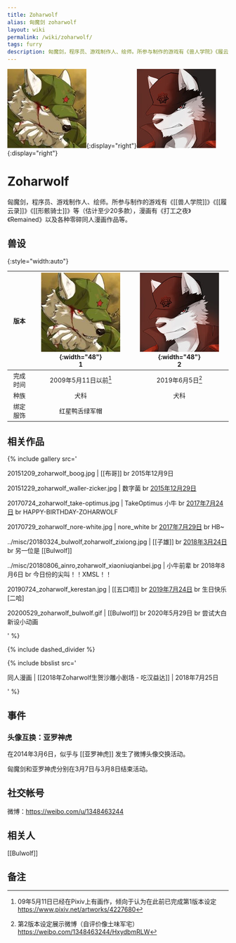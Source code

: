 ```yaml
---
title: Zoharwolf
alias: 匈魔剑 zoharwolf
layout: wiki
permalink: /wiki/zoharwolf/
tags: furry
description: 匈魔剑，程序员、游戏制作人、绘师。所参与制作的游戏有《兽人学院》《履云录》《形骸骑士》等（估计至少20多款），漫画有《打工之夜》《Remained》以及各种零碎同人漫画作品等。
---
```


![设定1](zoharwolf.jpg){:display="right"}![设定2](zoharwolf_2.jpg){:display="right"}

# Zoharwolf

匈魔剑，程序员、游戏制作人、绘师。所参与制作的游戏有《[[兽人学院]]》《[[履云录]]》《[[形骸骑士]]》等（估计至少20多款），漫画有《打工之夜》《Remained》以及各种零碎同人漫画作品等。

## 兽设

{:style="width:auto"}

|   版本   | ![](zoharwolf.jpg){:width="48"}<br />1 | ![](zoharwolf_2.jpg){:width="48"}<br />2 |
| :------: | :------------------------------------: | :--------------------------------------: |
| 完成时间 |    2009年5月11日以前[^fursona1date]    |       2019年6月5日[^fursona2date]        |
|   种族   |                  犬科                  |                   犬科                   |
| 绑定服饰 |             红星鸭舌绿军帽             |                                          |

[^fursona1date]: 09年5月11日已经在Pixiv上有画作，倾向于认为在此前已完成第1版本设定 <https://www.pixiv.net/artworks/4227680>
[^fursona2date]: 第2版本设定展示微博（自评价像土味军宅） <https://weibo.com/1348463244/HxydbmRLW>

## 相关作品

{% include gallery src='

20151209_zoharwolf_boog.jpg | [[布哥]] br 2015年12月9日

20151229_zoharwolf_waller-zicker.jpg | 数字菌 br [2015年12月29日](https://www.pixiv.net/artworks/54322741)

20170724_zoharwolf_take-optimus.jpg | TakeOptimus 小牛 br [2017年7月24日](https://twitter.com/TakeOptimus/status/889460995311124483) br HAPPY-BIRTHDAY-ZOHARWOLF

20170729_zoharwolf_nore-white.jpg | nore_white br [2017年7月29日](https://twitter.com/i/status/891359579967180800) br HB~

../misc/20180324_bulwolf,zoharwolf_zixiong.jpg | [[子雄]] br [2018年3月24日](https://twitter.com/i/status/977785358917218304) br 另一位是 [[Bulwolf]]

../misc/20180806_ainro,zoharwolf_xiaoniuqianbei.jpg | 小牛前辈 br 2018年8月6日 br 今日份的尖叫！！XMSL！！

20190724_zoharwolf_kerestan.jpg | [[五口唔]] br [2019年7月24日](https://weibo.com/6395424176/HEYnafxwf) br 生日快乐[二哈]

20200529_zoharwolf_bulwolf.gif | [[Bulwolf]] br 2020年5月29日 br 尝试大白新设小动画

' %}

{% include dashed_divider %}

{% include bbslist src='

同人漫画 | [[2018年Zoharwolf生贺沙雕小剧场 - 吃汉益达]] | 2018年7月25日

' %}

## 事件

### 头像互换：亚罗神虎

在2014年3月6日，似乎与 [[亚罗神虎]] 发生了微博头像交换活动。

匈魔剑和亚罗神虎分别在3月7日与3月8日结束活动。

## 社交帐号

微博：<https://weibo.com/u/1348463244>

## 相关人

[[Bulwolf]]

## 备注

